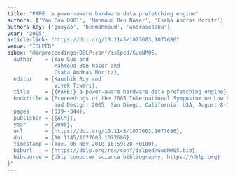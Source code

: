 ```yaml
---
title: "PARE: a power-aware hardware data prefetching engine"
authors: ['Yao Guo 0001', 'Mahmoud Ben Naser', 'Csaba Andras Moritz']
authors-key: ['guoyao', 'benmahmoud', 'andrascsaba']
year: "2005"
article-link: "https://doi.org/10.1145/1077603.1077686"
venue: "ISLPED"
bibex: "@inproceedings{DBLP:conf/islped/GuoNM05,
  author    = {Yao Guo and
               Mahmoud Ben Naser and
               Csaba Andras Moritz},
  editor    = {Kaushik Roy and
               Vivek Tiwari},
  title     = {{PARE:} a power-aware hardware data prefetching engine},
  booktitle = {Proceedings of the 2005 International Symposium on Low Power Electronics
               and Design, 2005, San Diego, California, USA, August 8-10, 2005},
  pages     = {339--344},
  publisher = {{ACM}},
  year      = {2005},
  url       = {https://doi.org/10.1145/1077603.1077686},
  doi       = {10.1145/1077603.1077686},
  timestamp = {Tue, 06 Nov 2018 16:59:20 +0100},
  biburl    = {https://dblp.org/rec/conf/islped/GuoNM05.bib},
  bibsource = {dblp computer science bibliography, https://dblp.org}
}"
---
```

